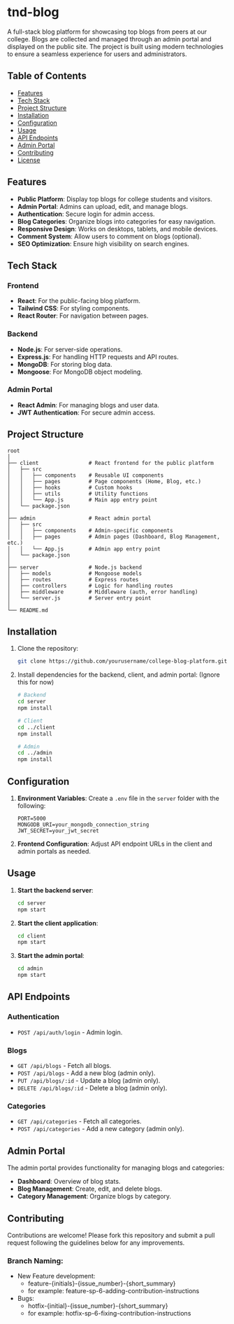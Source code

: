 # tnd-blog

A full-stack blog platform for showcasing top blogs from peers at our college. Blogs are collected and managed through an admin portal and displayed on the public site. The project is built using modern technologies to ensure a seamless experience for users and administrators.

## Table of Contents

- [Features](#features)
- [Tech Stack](#tech-stack)
- [Project Structure](#project-structure)
- [Installation](#installation)
- [Configuration](#configuration)
- [Usage](#usage)
- [API Endpoints](#api-endpoints)
- [Admin Portal](#admin-portal)
- [Contributing](#contributing)
- [License](#license)

## Features

- **Public Platform**: Display top blogs for college students and visitors.
- **Admin Portal**: Admins can upload, edit, and manage blogs.
- **Authentication**: Secure login for admin access.
- **Blog Categories**: Organize blogs into categories for easy navigation.
- **Responsive Design**: Works on desktops, tablets, and mobile devices.
- **Comment System**: Allow users to comment on blogs (optional).
- **SEO Optimization**: Ensure high visibility on search engines.

## Tech Stack

### Frontend
- **React**: For the public-facing blog platform.
- **Tailwind CSS**: For styling components.
- **React Router**: For navigation between pages.

### Backend
- **Node.js**: For server-side operations.
- **Express.js**: For handling HTTP requests and API routes.
- **MongoDB**: For storing blog data.
- **Mongoose**: For MongoDB object modeling.

### Admin Portal
- **React Admin**: For managing blogs and user data.
- **JWT Authentication**: For secure admin access.

## Project Structure

```plaintext
root
│
├── client                # React frontend for the public platform
│   ├── src
│   │   ├── components    # Reusable UI components
│   │   ├── pages         # Page components (Home, Blog, etc.)
│   │   ├── hooks         # Custom hooks
│   │   ├── utils         # Utility functions
│   │   └── App.js        # Main app entry point
│   └── package.json
│
├── admin                 # React admin portal
│   ├── src
│   │   ├── components    # Admin-specific components
│   │   ├── pages         # Admin pages (Dashboard, Blog Management, etc.)
│   │   └── App.js        # Admin app entry point
│   └── package.json
│
├── server                # Node.js backend
│   ├── models            # Mongoose models
│   ├── routes            # Express routes
│   ├── controllers       # Logic for handling routes
│   ├── middleware        # Middleware (auth, error handling)
│   └── server.js         # Server entry point
│
└── README.md

```
## Installation

1. Clone the repository:

    ```bash
    git clone https://github.com/yourusername/college-blog-platform.git
    ```

2. Install dependencies for the backend, client, and admin portal:
    (Ignore this for now)
    ```bash
    # Backend
    cd server
    npm install

    # Client
    cd ../client
    npm install

    # Admin
    cd ../admin
    npm install
    ```

## Configuration

1. **Environment Variables**: Create a `.env` file in the `server` folder with the following:

    ```plaintext
    PORT=5000
    MONGODB_URI=your_mongodb_connection_string
    JWT_SECRET=your_jwt_secret
    ```

2. **Frontend Configuration**: Adjust API endpoint URLs in the client and admin portals as needed.

## Usage

1. **Start the backend server**:

    ```bash
    cd server
    npm start
    ```

2. **Start the client application**:

    ```bash
    cd client
    npm start
    ```

3. **Start the admin portal**:

    ```bash
    cd admin
    npm start
    ```

## API Endpoints

### Authentication

- `POST /api/auth/login` - Admin login.

### Blogs

- `GET /api/blogs` - Fetch all blogs.
- `POST /api/blogs` - Add a new blog (admin only).
- `PUT /api/blogs/:id` - Update a blog (admin only).
- `DELETE /api/blogs/:id` - Delete a blog (admin only).

### Categories

- `GET /api/categories` - Fetch all categories.
- `POST /api/categories` - Add a new category (admin only).

## Admin Portal

The admin portal provides functionality for managing blogs and categories:

- **Dashboard**: Overview of blog stats.
- **Blog Management**: Create, edit, and delete blogs.
- **Category Management**: Organize blogs by category.

## Contributing

Contributions are welcome! Please fork this repository and submit a pull request following the guidelines below for any improvements.


### Branch Naming:
 - New Feature development:
    - feature-{initials}-{issue_number}-{short_summary}
    - for example: feature-sp-6-adding-contribution-instructions
 - Bugs:
    - hotfix-{initial}-{issue_number}-{short_summary}
    - for example: hotfix-sp-6-fixing-contribution-instructions

